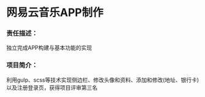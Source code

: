 # 网易云音乐APP制作

### 责任描述：

独立完成APP构建与基本功能的实现

### 项目简介：

利用gulp、scss等技术实现侧边栏、修改头像和资料、添加和修改(地址、银行卡)以及注册登录页，获得项目评审第三名	 
